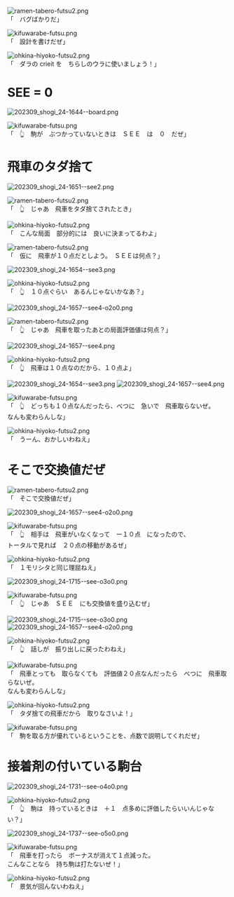 ![ramen-tabero-futsu2.png](https://crieit.now.sh/upload_images/d27ea8dcfad541918d9094b9aed83e7d61daf8532bbbe.png)  
「　バグばかりだ」  

![kifuwarabe-futsu.png](https://crieit.now.sh/upload_images/beaf94b260ae2602ca8cf7f5bbc769c261daf8686dbda.png)  
「　設計を書けだぜ」  

![ohkina-hiyoko-futsu2.png](https://crieit.now.sh/upload_images/96fb09724c3ce40ee0861a0fd1da563d61daf8a09d9bc.png)  
「　ダラの crieit を　ちらしのウラに使いましょう！」  

# SEE = 0

![202309_shogi_24-1644--board.png](https://crieit.now.sh/upload_images/9f2e214f6ce920c7658c40b3a79ecef5650fea4a34c21.png)  

![kifuwarabe-futsu.png](https://crieit.now.sh/upload_images/beaf94b260ae2602ca8cf7f5bbc769c261daf8686dbda.png)  
「　👆　駒が　ぶつかっていないときは　ＳＥＥ　は　０　だぜ」  

# 飛車のタダ捨て

![202309_shogi_24-1651--see2.png](https://crieit.now.sh/upload_images/a600337241d916d89c5e825053d58f2a650feabc16d9c.png)  

![ramen-tabero-futsu2.png](https://crieit.now.sh/upload_images/d27ea8dcfad541918d9094b9aed83e7d61daf8532bbbe.png)  
「　👆　じゃあ　飛車をタダ捨てされたとき」  

![ohkina-hiyoko-futsu2.png](https://crieit.now.sh/upload_images/96fb09724c3ce40ee0861a0fd1da563d61daf8a09d9bc.png)  
「　こんな局面　部分的には　良いに決まってるわよ」  

![ramen-tabero-futsu2.png](https://crieit.now.sh/upload_images/d27ea8dcfad541918d9094b9aed83e7d61daf8532bbbe.png)  
「　仮に　飛車が１０点だとしよう。　ＳＥＥは何点？」  

![202309_shogi_24-1654--see3.png](https://crieit.now.sh/upload_images/74c0c9c565b7170f39c57a90c87f704c650febbceb6bd.png)  

![ohkina-hiyoko-futsu2.png](https://crieit.now.sh/upload_images/96fb09724c3ce40ee0861a0fd1da563d61daf8a09d9bc.png)  
「　👆　１０点ぐらい　あるんじゃないかなあ？」  

![202309_shogi_24-1657--see4-o2o0.png](https://crieit.now.sh/upload_images/f1022b237df91dd0ff58dc604825f231650fec4a13ab4.png)  

![ramen-tabero-futsu2.png](https://crieit.now.sh/upload_images/d27ea8dcfad541918d9094b9aed83e7d61daf8532bbbe.png)  
「　👆　じゃあ　飛車を取ったあとの局面評価値は何点？」  

![202309_shogi_24-1657--see4.png](https://crieit.now.sh/upload_images/353a35a24061c85643383277417d3fe4650fec73238bd.png)  

![ohkina-hiyoko-futsu2.png](https://crieit.now.sh/upload_images/96fb09724c3ce40ee0861a0fd1da563d61daf8a09d9bc.png)  
「　👆　飛車は１０点なのだから、１０点よ」  

![202309_shogi_24-1654--see3.png](https://crieit.now.sh/upload_images/74c0c9c565b7170f39c57a90c87f704c650febbceb6bd.png)  ![202309_shogi_24-1657--see4.png](https://crieit.now.sh/upload_images/353a35a24061c85643383277417d3fe4650fec73238bd.png)  

![kifuwarabe-futsu.png](https://crieit.now.sh/upload_images/beaf94b260ae2602ca8cf7f5bbc769c261daf8686dbda.png)  
「　👆　どっちも１０点なんだったら、べつに　急いで　飛車取らないぜ。  
なんも変わらんしな」  

![ohkina-hiyoko-futsu2.png](https://crieit.now.sh/upload_images/96fb09724c3ce40ee0861a0fd1da563d61daf8a09d9bc.png)  
「　うーん、おかしいわねえ」

# そこで交換値だぜ

![ramen-tabero-futsu2.png](https://crieit.now.sh/upload_images/d27ea8dcfad541918d9094b9aed83e7d61daf8532bbbe.png)  
「　そこで交換値だぜ」  

![202309_shogi_24-1657--see4-o2o0.png](https://crieit.now.sh/upload_images/f1022b237df91dd0ff58dc604825f231650fef6762770.png)  

![kifuwarabe-futsu.png](https://crieit.now.sh/upload_images/beaf94b260ae2602ca8cf7f5bbc769c261daf8686dbda.png)  
「　👆　相手は　飛車がいなくなって　ー１０点　になったので、  
トータルで見れば　２０点の移動があるぜ」  

![ohkina-hiyoko-futsu2.png](https://crieit.now.sh/upload_images/96fb09724c3ce40ee0861a0fd1da563d61daf8a09d9bc.png)  
「　１モリシタと同じ理屈ねえ」  

![202309_shogi_24-1715--see-o3o0.png](https://crieit.now.sh/upload_images/a84b1c1bfccb1f1a746d7ff139b4b499650ff0504d8af.png)  

![kifuwarabe-futsu.png](https://crieit.now.sh/upload_images/beaf94b260ae2602ca8cf7f5bbc769c261daf8686dbda.png)  
「　👆　じゃあ　ＳＥＥ　にも交換値を盛り込むぜ」  

![202309_shogi_24-1715--see-o3o0.png](https://crieit.now.sh/upload_images/a84b1c1bfccb1f1a746d7ff139b4b499650ff0504d8af.png)  ![202309_shogi_24-1657--see4-o2o0.png](https://crieit.now.sh/upload_images/f1022b237df91dd0ff58dc604825f231650fef6762770.png)  

![ohkina-hiyoko-futsu2.png](https://crieit.now.sh/upload_images/96fb09724c3ce40ee0861a0fd1da563d61daf8a09d9bc.png)  
「　👆　話しが　振り出しに戻ったわねえ」  

![kifuwarabe-futsu.png](https://crieit.now.sh/upload_images/beaf94b260ae2602ca8cf7f5bbc769c261daf8686dbda.png)  
「　飛車とっても　取らなくても　評価値２０点なんだったら　べつに　飛車取らないぜ。  
なんも変わらんしな」  

![ohkina-hiyoko-futsu2.png](https://crieit.now.sh/upload_images/96fb09724c3ce40ee0861a0fd1da563d61daf8a09d9bc.png)  
「　タダ捨ての飛車だから　取りなさいよ！」  

![kifuwarabe-futsu.png](https://crieit.now.sh/upload_images/beaf94b260ae2602ca8cf7f5bbc769c261daf8686dbda.png)  
「　駒を取る方が優れているということを、点数で説明してくれだぜ」  

# 接着剤の付いている駒台

![202309_shogi_24-1731--see-o4o0.png](https://crieit.now.sh/upload_images/3721c095d5efda765c4b51ba45a2a16e650ff455142d1.png)  

![ohkina-hiyoko-futsu2.png](https://crieit.now.sh/upload_images/96fb09724c3ce40ee0861a0fd1da563d61daf8a09d9bc.png)  
「　👆　駒は　持っているときは　＋１　点多めに評価したらいいんじゃない？」  

![202309_shogi_24-1737--see-o5o0.png](https://crieit.now.sh/upload_images/6e18e2b628bfaa9d159a8226d970fd51650ff617c0439.png)  

![kifuwarabe-futsu.png](https://crieit.now.sh/upload_images/beaf94b260ae2602ca8cf7f5bbc769c261daf8686dbda.png)  
「　飛車を打ったら　ボーナスが消えて１点減った。  
こんなことなら　持ち駒は打たないぜ！」  

![ohkina-hiyoko-futsu2.png](https://crieit.now.sh/upload_images/96fb09724c3ce40ee0861a0fd1da563d61daf8a09d9bc.png)  
「　景気が回んないわねえ」  
